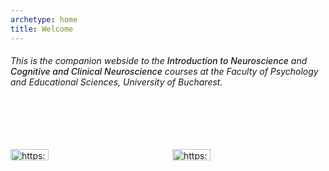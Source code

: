 ```yaml
---
archetype: home
title: Welcome
---
```


###### This is the companion webside to the <span class="semibold-italic">Introduction to Neuroscience</span> and <span class="semibold-italic">Cognitive and Clinical Neuroscience</span> courses at the Faculty of Psychology and Educational Sciences, University of Bucharest.


<style> 

  .semibold-italic {
    font-weight: 500 !important;
    font-style: italic;
  }

  .imgcontainer {
    display: grid;
    grid-template-columns: 1fr 1fr;
    grid-gap: 1em;
    position: relative;
  }
  
  .boxy {
    border: 1px;
  }
  
  .boxy img {
    width: 50%;
    height: 50%;
    height: auto;
    margin: auto;
    position: relative;
    top: 50%;
    transform: translateY(-50%);
  }
</style>

<br></br>
<div class="imgcontainer">
  <div class="boxy">
    <a href="https://unibuc.ro">
      <img src="/images/unibuc_small.png" alt="https://unibuc.ro">
    </a>  
  </div>
  <div class="boxy">
    <a href="https://fpse.ro">
      <img src="/images/fpse_small.png" alt="https://fpse.unibuc.ro/">
    </a>  
  </div>
</div>

